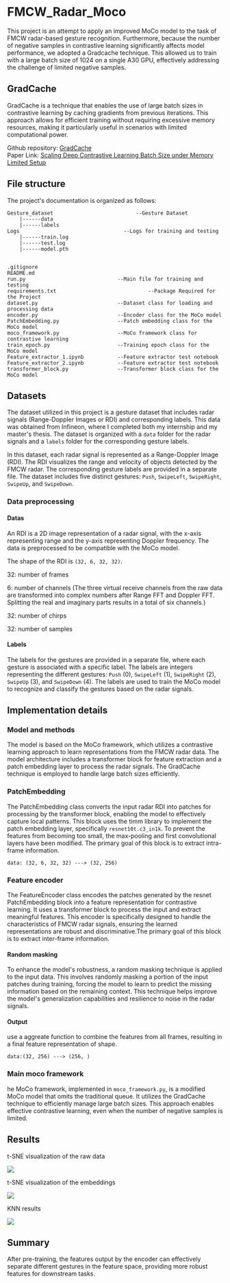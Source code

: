 # FMCW_Radar_Moco
This project is an attempt to apply an improved MoCo model to the task of FMCW radar-based gesture recognition. Furthermore, because the number of negative samples in contrastive learning significantly affects model performance, we adopted a  Gradcache technique. This allowed us to train with a large batch size of 1024 on a single A30 GPU, effectively addressing the challenge of limited negative samples.

## GradCache
GradCache is a technique that enables the use of large batch sizes in contrastive learning by caching gradients from previous iterations. This approach allows for efficient training without requiring excessive memory resources, making it particularly useful in scenarios with limited computational power.<br>

Github repository: [GradCache](https://github.com/luyug/GradCache)<br>
Paper Link: [Scaling Deep Contrastive Learning Batch Size under Memory Limited Setup](https://arxiv.org/abs/2101.06983)<br>


## File structure

The project's documentation is organized as follows: 

```
Gesture_dataset				              --Gesture Dataset
    |------data
    |------labels
Logs	                              --Logs for training and testing
    |------train.log
    |------test.log
    |------model.pth                 
 

.gitignore
README.md
run.py                              --Main file for training and testing
requirements.txt					          --Package Required for the Project
dataset.py                          --Dataset class for loading and processing data
encoder.py                          --Encoder class for the MoCo model
PatchEmbedding.py                   --Patch embedding class for the MoCo model
moco_framework.py                   --MoCo framework class for contrastive learning
train_epoch.py                      --Training epoch class for the MoCo model
Feature_extractor_1.ipynb           --Feature extractor test notebook
Feature_extractor_2.ipynb           --Feature extractor test notebook
transformer_block.py                --Transformer block class for the MoCo model
```

## Datasets
The dataset utilized in this project is a gesture dataset that includes radar signals (Range-Doppler Images or RDI) and corresponding labels. This data was obtained from Infineon, where I completed both my internship and my master's thesis. The dataset is organized with a `data` folder for the radar signals and a `labels` folder for the corresponding gesture labels.<br>

In this dataset, each radar signal is represented as a Range-Doppler Image (RDI). The RDI visualizes the range and velocity of objects detected by the FMCW radar. The corresponding gesture labels are provided in a separate file. The dataset includes five distinct gestures: `Push`, `SwipeLeft`, `SwipeRight`, `SwipeUp`, and `SwipeDown`.<br>

### Data preprocessing
#### Datas
An RDI is a 2D image representation of a radar signal, with the x-axis representing range and the y-axis representing Doppler frequency. The data is preprocessed to be compatible with the MoCo model.<br>

The shape of the RDI is `(32, 6, 32, 32)`.<br>

32: number of frames<br>

6: number of channels (The three virtual receive channels from the raw data are transformed into complex numbers after Range FFT and Doppler FFT. Splitting the real and imaginary parts results in a total of six channels.)<br>

32: number of chirps<br>

32: number of samples<br>

#### Labels
The labels for the gestures are provided in a separate file, where each gesture is associated with a specific label. The labels are integers representing the different gestures: `Push` (0), `SwipeLeft` (1), `SwipeRight` (2), `SwipeUp` (3), and `SwipeDown` (4). The labels are used to train the MoCo model to recognize and classify the gestures based on the radar signals.<br>

## Implementation details

### Model and methods
The model is based on the MoCo framework, which utilizes a contrastive learning approach to learn representations from the FMCW radar data. The model architecture includes a transformer block for feature extraction and a patch embedding layer to process the radar signals. The GradCache technique is employed to handle large batch sizes efficiently.<br>

### PatchEmbedding
The PatchEmbedding class converts the input radar RDI into patches for processing by the transformer block, enabling the model to effectively capture local patterns. This block uses the timm library to implement the patch embedding layer, specifically `resnet10t.c3_in1k`. To prevent the features from becoming too small, the max-pooling and first convolutional layers have been modified. The primary goal of this block is to extract intra-frame information.<br>

`data: (32, 6, 32, 32) ---> (32, 256)`

### Feature encoder
The FeatureEncoder class encodes the patches generated by the resnet PatchEmbedding block into a feature representation for contrastive learning. It uses a transformer block to process the input and extract meaningful features. This encoder is specifically designed to handle the characteristics of FMCW radar signals, ensuring the learned representations are robust and discriminative.The primary goal of this block is to extract inter-frame information.<br>

#### Random masking
To enhance the model's robustness, a random masking technique is applied to the input data. This involves randomly masking a portion of the input patches during training, forcing the model to learn to predict the missing information based on the remaining context. This technique helps improve the model's generalization capabilities and resilience to noise in the radar signals.<br>

#### Output
use a aggreate function to combine the features from all frames, resulting in a final feature representation of shape. <br>

`data:(32, 256) ---> (256, )`

### Main moco framework
he MoCo framework, implemented in `moco_framework.py`, is a modified MoCo model that omits the traditional queue. It utilizes the GradCache technique to efficiently manage large batch sizes. This approach enables effective contrastive learning, even when the number of negative samples is limited.<br>


## Results

t-SNE visualization of the raw data<br>

  <img src="image\raw.png" />

t-SNE visualization of the embeddings<br>

  <img src="image\embedding.png" />

KNN results<br>

  <img src="image\knn.png" />

## Summary
After pre-training, the features output by the encoder can effectively separate different gestures in the feature space, providing more robust features for downstream tasks.